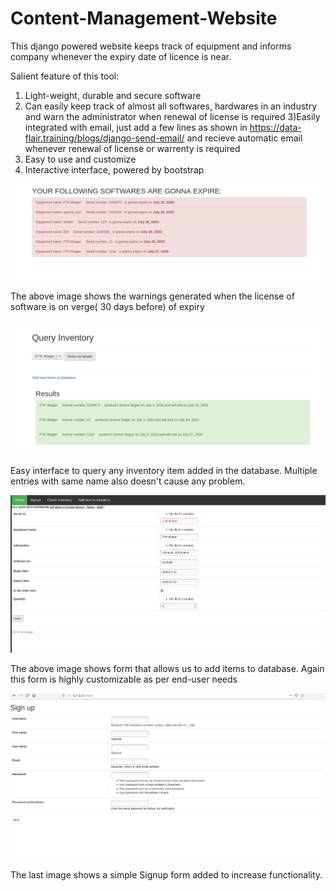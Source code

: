 # Content-Management-Website
This django powered website keeps track of equipment and informs company whenever the expiry date of licence is near.

Salient feature of this tool:
1) Light-weight, durable and secure software
2) Can easily keep track of almost all softwares, hardwares in an industry and warn the administrator when renewal of license is required
3)Easily integrated with email, just add a few lines as shown in https://data-flair.training/blogs/django-send-email/
and recieve automatic email whenever renewal of license or warrenty is required
4) Easy to use and customize 
5) Interactive interface, powered by bootstrap


![image1](Inventory-management-system-web-page-/demoo/1.png?raw=true "Wanings generated on the home page")

The above image shows the warnings generated when the license of software is on verge( 30 days before) of expiry

![image2](Inventory-management-system-web-page-/demoo/2.png?raw=true "Easily query any iem in the inventory")

Easy interface to query any inventory item added in the database.
Multiple entries with same name also doesn't cause any problem.

![image3](Inventory-management-system-web-page-/demoo/3.png?raw=true "Add items to inventory")

The above image shows form that allows us to add items to database. Again this form is highly customizable as per end-user needs

![image4](Inventory-management-system-web-page-/demoo/4.png?raw=true "Signup form")

The last image shows a simple Signup form added to increase functionality.
